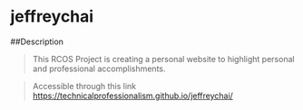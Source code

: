 # jeffreychai

##Description
> This RCOS Project is creating a personal website to highlight personal and professional accomplishments.

> Accessible through this link https://technicalprofessionalism.github.io/jeffreychai/
